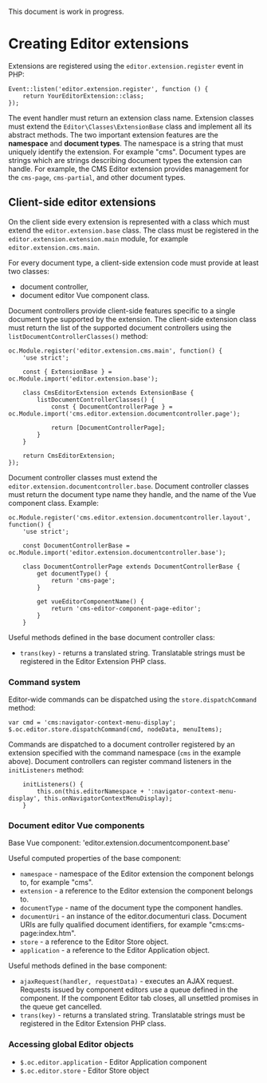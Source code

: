 This document is work in progress.

# Creating Editor extensions

Extensions are registered using the `editor.extension.register` event in PHP:

```
Event::listen('editor.extension.register', function () {
    return YourEditorExtension::class;
});
```

The event handler must return an extension class name. Extension classes must extend the `Editor\Classes\ExtensionBase` class and implement all its abstract methods. The two important extension features are the **namespace** and **document types**. The namespace is a string that must uniquely identify the extension. For example "cms". Document types are strings which are strings describing document types the extension can handle. For example, the CMS Editor extension provides management for the `cms-page`, `cms-partial`, and other document types.

## Client-side editor extensions

On the client side every extension is represented with a class which must extend the `editor.extension.base` class. The class must be registered in the `editor.extension.extension.main` module, for example `editor.extension.cms.main`.

For every document type, a client-side extension code must provide at least two classes:

* document controller,
* document editor Vue component class.

Document controllers provide client-side features specific to a single document type supported by the extension. The client-side extension class must return the list of the supported document controllers using the `listDocumentControllerClasses()` method:

```
oc.Module.register('editor.extension.cms.main', function() {
    'use strict';

    const { ExtensionBase } = oc.Module.import('editor.extension.base');

    class CmsEditorExtension extends ExtensionBase {
        listDocumentControllerClasses() {
            const { DocumentControllerPage } = oc.Module.import('cms.editor.extension.documentcontroller.page');

            return [DocumentControllerPage];
        }
    }

    return CmsEditorExtension;
});
```

Document controller classes must extend the `editor.extension.documentcontroller.base`. Document controller classes must return the document type name they handle, and the name of the Vue component class. Example:

```
oc.Module.register('cms.editor.extension.documentcontroller.layout', function() {
    'use strict';

    const DocumentControllerBase = oc.Module.import('editor.extension.documentcontroller.base');

    class DocumentControllerPage extends DocumentControllerBase {
        get documentType() {
            return 'cms-page';
        }

        get vueEditorComponentName() {
            return 'cms-editor-component-page-editor';
        }
    }
```

Useful methods defined in the base document controller class:

* `trans(key)` - returns a translated string. Translatable strings must be registered in the Editor Extension PHP class.

### Command system

Editor-wide commands can be dispatched using the `store.dispatchCommand` method:

```
var cmd = 'cms:navigator-context-menu-display';
$.oc.editor.store.dispatchCommand(cmd, nodeData, menuItems);
```

Commands are dispatched to a document controller registered by an extension specified with the command namespace (`cms` in the example above). Document controllers can register command listeners in the `initListeners` method:

```
    initListeners() {
        this.on(this.editorNamespace + ':navigator-context-menu-display', this.onNavigatorContextMenuDisplay);
    }
```

### Document editor Vue components

Base Vue component: 'editor.extension.documentcomponent.base'

Useful computed properties of the base component:

* `namespace` - namespace of the Editor extension the component belongs to, for example "cms".
* `extension` - a reference to the Editor extension the component belongs to.
* `documentType` - name of the document type the component handles.
* `documentUri` - an instance of the editor.documenturi class. Document URIs are fully qualified document identifiers, for example "cms:cms-page:index.htm".
* `store` - a reference to the Editor Store object.
* `application` - a reference to the Editor Application object.

Useful methods defined in the base component:

* `ajaxRequest(handler, requestData)` - executes an AJAX request. Requests issued by component editors use a queue defined in the component. If the component Editor tab closes, all unsettled promises in the queue get cancelled.
* `trans(key)` - returns a translated string. Translatable strings must be registered in the Editor Extension PHP class.

### Accessing global Editor objects

* `$.oc.editor.application` - Editor Application component
* `$.oc.editor.store` - Editor Store object